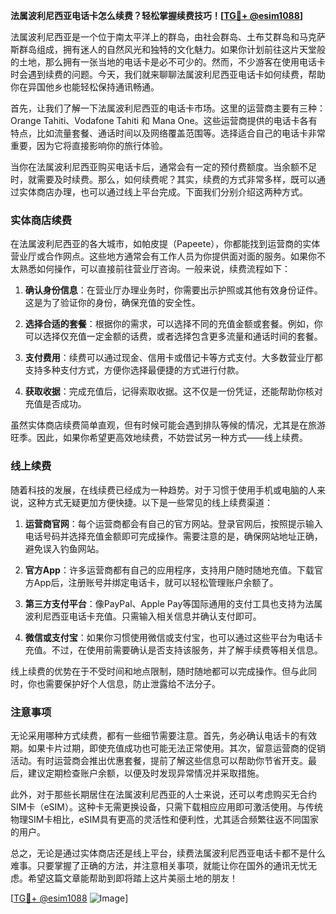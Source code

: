 **法属波利尼西亚电话卡怎么续费？轻松掌握续费技巧！[[TG💪+ @esim1088](https://t.me/s/esim1088)]**

法属波利尼西亚是一个位于南太平洋上的群岛，由社会群岛、土布艾群岛和马克萨斯群岛组成，拥有迷人的自然风光和独特的文化魅力。如果你计划前往这片天堂般的土地，那么拥有一张当地的电话卡是必不可少的。然而，不少游客在使用电话卡时会遇到续费的问题。今天，我们就来聊聊法属波利尼西亚电话卡如何续费，帮助你在异国他乡也能轻松保持通讯畅通。

首先，让我们了解一下法属波利尼西亚的电话卡市场。这里的运营商主要有三种：Orange Tahiti、Vodafone Tahiti 和 Mana One。这些运营商提供的电话卡各有特点，比如流量套餐、通话时间以及网络覆盖范围等。选择适合自己的电话卡非常重要，因为它将直接影响你的旅行体验。

当你在法属波利尼西亚购买电话卡后，通常会有一定的预付费额度。当余额不足时，就需要及时续费。那么，如何续费呢？其实，续费的方式非常多样，既可以通过实体商店办理，也可以通过线上平台完成。下面我们分别介绍这两种方式。

### 实体商店续费

在法属波利尼西亚的各大城市，如帕皮提（Papeete），你都能找到运营商的实体营业厅或合作网点。这些地方通常会有工作人员为你提供面对面的服务。如果你不太熟悉如何操作，可以直接前往营业厅咨询。一般来说，续费流程如下：

1. **确认身份信息**：在营业厅办理业务时，你需要出示护照或其他有效身份证件。这是为了验证你的身份，确保充值的安全性。
   
2. **选择合适的套餐**：根据你的需求，可以选择不同的充值金额或套餐。例如，你可以选择仅充值一定金额的话费，或者选择包含更多流量和通话时间的套餐。

3. **支付费用**：续费可以通过现金、信用卡或借记卡等方式支付。大多数营业厅都支持多种支付方式，方便你选择最便捷的方式进行付款。

4. **获取收据**：完成充值后，记得索取收据。这不仅是一份凭证，还能帮助你核对充值是否成功。

虽然实体商店续费简单直观，但有时候可能会遇到排队等候的情况，尤其是在旅游旺季。因此，如果你希望更高效地续费，不妨尝试另一种方式——线上续费。

### 线上续费

随着科技的发展，在线续费已经成为一种趋势。对于习惯于使用手机或电脑的人来说，这种方式无疑更加方便快捷。以下是一些常见的线上续费渠道：

1. **运营商官网**：每个运营商都会有自己的官方网站。登录官网后，按照提示输入电话号码并选择充值金额即可完成操作。需要注意的是，确保网站地址正确，避免误入钓鱼网站。

2. **官方App**：许多运营商都有自己的应用程序，支持用户随时随地充值。下载官方App后，注册账号并绑定电话卡，就可以轻松管理账户余额了。

3. **第三方支付平台**：像PayPal、Apple Pay等国际通用的支付工具也支持为法属波利尼西亚电话卡充值。只需输入相关信息并确认支付即可。

4. **微信或支付宝**：如果你习惯使用微信或支付宝，也可以通过这些平台为电话卡充值。不过，在使用前需要确认是否支持该服务，并了解手续费等相关信息。

线上续费的优势在于不受时间和地点限制，随时随地都可以完成操作。但与此同时，你也需要保护好个人信息，防止泄露给不法分子。

### 注意事项

无论采用哪种方式续费，都有一些细节需要注意。首先，务必确认电话卡的有效期。如果卡片过期，即使充值成功也可能无法正常使用。其次，留意运营商的促销活动。有时运营商会推出优惠套餐，提前了解这些信息可以帮助你节省开支。最后，建议定期检查账户余额，以便及时发现异常情况并采取措施。

此外，对于那些长期居住在法属波利尼西亚的人士来说，还可以考虑购买无合约SIM卡（eSIM）。这种卡无需更换设备，只需下载相应应用即可激活使用。与传统物理SIM卡相比，eSIM具有更高的灵活性和便利性，尤其适合频繁往返不同国家的用户。

总之，无论是通过实体商店还是线上平台，续费法属波利尼西亚电话卡都不是什么难事。只要掌握了正确的方法，并注意相关事项，就能让你在国外的通讯无忧无虑。希望这篇文章能帮助到即将踏上这片美丽土地的朋友！

[[TG💪+ @esim1088](https://t.me/s/esim1088) ![Image](https://i.postimg.cc/4NQfJmqS/Snipaste-2025-05-13-00-14-12.png)]